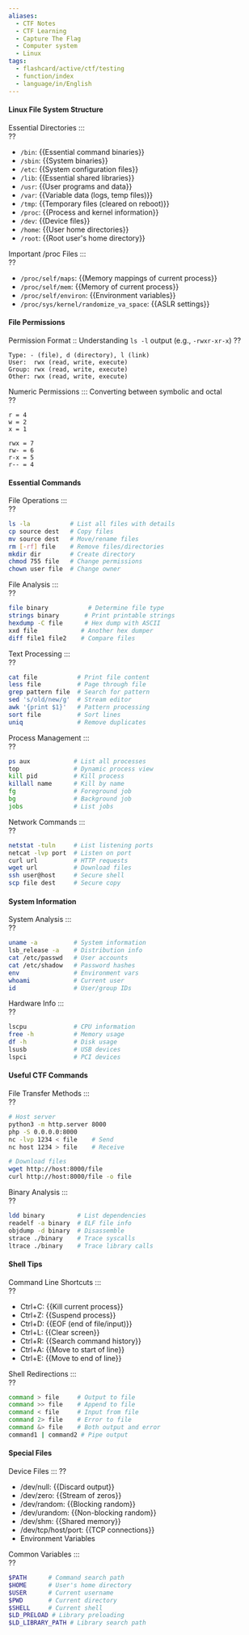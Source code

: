 ```yaml
---
aliases:
  - CTF Notes
  - CTF Learning
  - Capture The Flag
  - Computer system
  - Linux
tags:
  - flashcard/active/ctf/testing
  - function/index
  - language/in/English
---
```


#### Linux File System Structure  
Essential Directories :::  
??
- `/bin`: {{Essential command binaries}}
- `/sbin`: {{System binaries}}
- `/etc`: {{System configuration files}}
- `/lib`: {{Essential shared libraries}}
- `/usr`: {{User programs and data}}
- `/var`: {{Variable data (logs, temp files)}}
- `/tmp`: {{Temporary files (cleared on reboot)}}
- `/proc`: {{Process and kernel information}}
- `/dev`: {{Device files}}
- `/home`: {{User home directories}}
- `/root`: {{Root user's home directory}}

Important /proc Files :::  
??
- `/proc/self/maps`: {{Memory mappings of current process}}
- `/proc/self/mem`: {{Memory of current process}}
- `/proc/self/environ`: {{Environment variables}}
- `/proc/sys/kernel/randomize_va_space`: {{ASLR settings}}

#### File Permissions
Permission Format :: Understanding `ls -l` output (e.g., `-rwxr-xr-x`)
??
```text
Type: - (file), d (directory), l (link)
User:  rwx (read, write, execute)
Group: rwx (read, write, execute)
Other: rwx (read, write, execute)
```

Numeric Permissions ::: Converting between symbolic and octal    
??    
```text
r = 4
w = 2
x = 1

rwx = 7
rw- = 6
r-x = 5
r-- = 4
```

#### Essential Commands
File Operations :::   
??  
```bash
ls -la           # List all files with details
cp source dest   # Copy files
mv source dest   # Move/rename files
rm [-rf] file    # Remove files/directories
mkdir dir        # Create directory
chmod 755 file   # Change permissions
chown user file  # Change owner
```

File Analysis :::  
??  
```bash
file binary           # Determine file type
strings binary       # Print printable strings
hexdump -C file      # Hex dump with ASCII
xxd file            # Another hex dumper
diff file1 file2    # Compare files
```

Text Processing :::  
??  
```bash
cat file           # Print file content
less file          # Page through file
grep pattern file  # Search for pattern
sed 's/old/new/g'  # Stream editor
awk '{print $1}'   # Pattern processing
sort file          # Sort lines
uniq               # Remove duplicates
```

Process Management :::  
??  
```bash
ps aux            # List all processes
top               # Dynamic process view
kill pid          # Kill process
killall name      # Kill by name
fg                # Foreground job
bg                # Background job
jobs              # List jobs
```

Network Commands :::  
??  
```bash
netstat -tuln     # List listening ports
netcat -lvp port  # Listen on port
curl url          # HTTP requests
wget url          # Download files
ssh user@host     # Secure shell
scp file dest     # Secure copy
```

#### System Information
System Analysis :::  
??  
```bash
uname -a          # System information
lsb_release -a    # Distribution info
cat /etc/passwd   # User accounts
cat /etc/shadow   # Password hashes
env               # Environment vars
whoami            # Current user
id                # User/group IDs
```

Hardware Info :::  
??  
```bash
lscpu             # CPU information
free -h           # Memory usage
df -h             # Disk usage
lsusb             # USB devices
lspci             # PCI devices
```

#### Useful CTF Commands
File Transfer Methods :::  
??  
```bash
# Host server
python3 -m http.server 8000
php -S 0.0.0.0:8000
nc -lvp 1234 < file    # Send
nc host 1234 > file    # Receive

# Download files
wget http://host:8000/file
curl http://host:8000/file -o file
```

Binary Analysis :::  
??  
```bash
ldd binary         # List dependencies
readelf -a binary  # ELF file info
objdump -d binary  # Disassemble
strace ./binary    # Trace syscalls
ltrace ./binary    # Trace library calls
```

#### Shell Tips
Command Line Shortcuts :::  
??  

- Ctrl+C: {{Kill current process}}
- Ctrl+Z: {{Suspend process}}
- Ctrl+D: {{EOF (end of file/input)}}
- Ctrl+L: {{Clear screen}}
- Ctrl+R: {{Search command history}}
- Ctrl+A: {{Move to start of line}}
- Ctrl+E: {{Move to end of line}}

Shell Redirections :::  
??  
```bash
command > file     # Output to file
command >> file    # Append to file
command < file     # Input from file
command 2> file    # Error to file
command &> file    # Both output and error
command1 | command2 # Pipe output
```

#### Special Files
Device Files :::
??

- /dev/null: {{Discard output}}
- /dev/zero: {{Stream of zeros}}
- /dev/random: {{Blocking random}}
- /dev/urandom: {{Non-blocking random}}
- /dev/shm: {{Shared memory}}
- /dev/tcp/host/port: {{TCP connections}}
- Environment Variables

Common Variables :::  
??  
```bash
$PATH      # Command search path
$HOME      # User's home directory
$USER      # Current username
$PWD       # Current directory
$SHELL     # Current shell
$LD_PRELOAD # Library preloading
$LD_LIBRARY_PATH # Library search path
```
